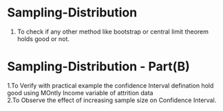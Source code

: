 # Sampling-Distribution
1. To check if any other method like bootstrap or central limit theorem holds good or not.

# Sampling-Distribution - Part(B)
1.To Verify with practical example the confidence Interval defination hold good using MOntly Income variable of attrition data<br>
2.To Observe the effect of increasing sample size on Confidence Interval.
